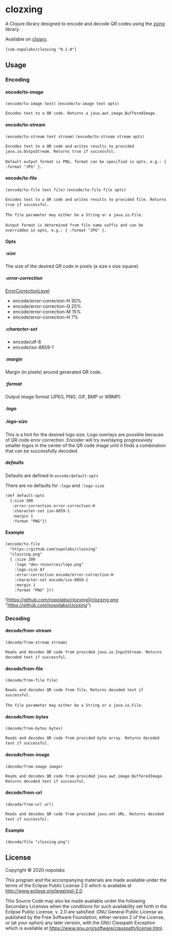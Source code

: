 # clozxing

A Clojure library designed to encode and decode QR codes
using the [zxing](https://github.com/zxing/zxing) library.

Available on [clojars](https://clojars.org/com.nopolabs/clozxing).

`[com.nopolabs/clozxing "0.1.0"]`

## Usage

### Encoding

#### encode/to-image
`(encode/to-image text)` `(encode/to-image text opts)`

    Encodes text to a QR code. Returns a java.awt.image.BufferedImage.

#### encode/to-stream
`(encode/to-stream text stream)` `(encode/to-stream stream opts)`

    Encodes text to a QR code and writes results to provided java.io.OutpuStream. Returns true if successful.

    Default output format is PNG, format can be specified in opts, e.g.: { :format "JPG" }.

#### encode/to-file
`(encode/to-file text file)` `(encode/to-file file opts)`

    Encodes text to a QR code and writes results to provided file. Returns true if successful.

    The file parameter may either be a String or a java.io.File.

    Output format is determined from file name suffix and can be overridden in opts, e.g.: { :format "JPG" }.

#### Opts
##### :size
The size of the desired QR code in pixels (a size x size square).
##### :error-correction
[ErrorCorrectionLevel](https://github.com/zxing/zxing/blob/master/core/src/main/java/com/google/zxing/qrcode/decoder/ErrorCorrectionLevel.java)
  - encode/error-correction-H 30%
  - encode/error-correction-Q 25%
  - encode/error-correction-M 15%
  - encode/error-correction-H 7%
##### :character-set
  - encode/utf-8
  - encode/iso-8859-1
##### :margin
Margin (in pixels) around generated QR code.
##### :format
Output image format (JPEG, PNG, GIF, BMP or WBMP)
##### :logo

##### :logo-size
This is a hint for the desired logo size. Logo overlays are possible
because of QR code error correction. Encoder will try overlaying 
progressively smaller logos in the center of the QR code image until
it finds a combination that can be successfully decoded. 
##### defaults
Defaults are defined in `encode/default-opts`

There are no defaults for `:logo` and `:logo-size`
```
(def default-opts
  {:size 300
   :error-correction error-correction-H
   :character-set iso-8859-1
   :margin 1
   :format "PNG"})
```

#### Example
```
(encode/to-file 
  "https://github.com/nopolabs/clozxing" 
  "clozxing.png" 
  { :size 200
    :logo "dev-resources/logo.png"
    :logo-size 67
    :error-correction encode/error-correction-H
    :character-set encode/iso-8859-1
    :margin 1
    :format "PNG" }))
```
![https://github.com/nopolabs/clozxing](clozxing.png "https://github.com/nopolabs/clozxing")

### Decoding

#### decode/from-stream
`(decode/from-stream stream)`

    Reads and decodes QR code from provided java.io.InputStream. Returns decoded text if successful.

#### decode/from-file
`(decode/from-file file)`

    Reads and decodes QR code from file. Returns decoded text if successful.

    The file parameter may either be a String or a java.io.File.

#### decode/from-bytes
`(decode/from-bytes bytes)`

    Reads and decodes QR code from provided byte array. Returns decoded text if successful.

#### decode/from-image
`(decode/from-image image)`

    Reads and decodes QR code from provided java.awt.image.BufferedImage. Returns decoded text if successful.

#### decode/from-url
`(decode/from-url url)`

    Reads and decodes QR code from provided java.net.URL. Returns decoded text if successful.

#### Example
```
(decode/file "clozxing.png")
```

## License

Copyright © 2020 nopolabs

This program and the accompanying materials are made available under the
terms of the Eclipse Public License 2.0 which is available at
http://www.eclipse.org/legal/epl-2.0.

This Source Code may also be made available under the following Secondary
Licenses when the conditions for such availability set forth in the Eclipse
Public License, v. 2.0 are satisfied: GNU General Public License as published by
the Free Software Foundation, either version 2 of the License, or (at your
option) any later version, with the GNU Classpath Exception which is available
at https://www.gnu.org/software/classpath/license.html.
